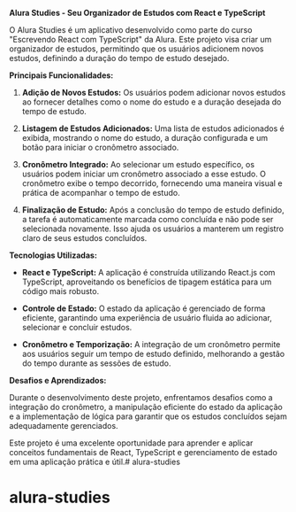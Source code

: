 
**Alura Studies - Seu Organizador de Estudos com React e TypeScript**

O Alura Studies é um aplicativo desenvolvido como parte do curso "Escrevendo React com TypeScript" da Alura. Este projeto visa criar um organizador de estudos, permitindo que os usuários adicionem novos estudos, definindo a duração do tempo de estudo desejado.

**Principais Funcionalidades:**

1.  **Adição de Novos Estudos:** Os usuários podem adicionar novos estudos ao fornecer detalhes como o nome do estudo e a duração desejada do tempo de estudo.
    
2.  **Listagem de Estudos Adicionados:** Uma lista de estudos adicionados é exibida, mostrando o nome do estudo, a duração configurada e um botão para iniciar o cronômetro associado.
    
3.  **Cronômetro Integrado:** Ao selecionar um estudo específico, os usuários podem iniciar um cronômetro associado a esse estudo. O cronômetro exibe o tempo decorrido, fornecendo uma maneira visual e prática de acompanhar o tempo de estudo.
    
4.  **Finalização de Estudo:** Após a conclusão do tempo de estudo definido, a tarefa é automaticamente marcada como concluída e não pode ser selecionada novamente. Isso ajuda os usuários a manterem um registro claro de seus estudos concluídos.
    

**Tecnologias Utilizadas:**

-   **React e TypeScript:** A aplicação é construída utilizando React.js com TypeScript, aproveitando os benefícios de tipagem estática para um código mais robusto.
    
-   **Controle de Estado:** O estado da aplicação é gerenciado de forma eficiente, garantindo uma experiência de usuário fluida ao adicionar, selecionar e concluir estudos.
    
-   **Cronômetro e Temporização:** A integração de um cronômetro permite aos usuários seguir um tempo de estudo definido, melhorando a gestão do tempo durante as sessões de estudo.
    

**Desafios e Aprendizados:**

Durante o desenvolvimento deste projeto, enfrentamos desafios como a integração do cronômetro, a manipulação eficiente do estado da aplicação e a implementação de lógica para garantir que os estudos concluídos sejam adequadamente gerenciados.

Este projeto é uma excelente oportunidade para aprender e aplicar conceitos fundamentais de React, TypeScript e gerenciamento de estado em uma aplicação prática e útil.# alura-studies
# alura-studies
